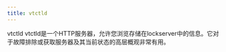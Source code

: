 ```yaml
---
title: vtctld
---
```


vtctld vtctld是一个HTTP服务器，允许您浏览存储在lockserver中的信息。它对于故障排除或获取服务器及其当前状态的高层概观非常有用。


